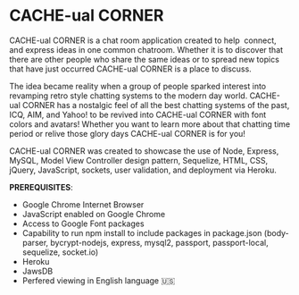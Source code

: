 # CACHE-ual CORNER

CACHE-ual CORNER is a chat room application created to help  connect, and express ideas in one common chatroom. Whether it is to discover that there are other people who share the same ideas or to spread new topics that have just occurred CACHE-ual CORNER is a place to discuss.


The idea became reality when a group of people sparked interest into revamping retro style chatting systems to the modern day world. CACHE-ual CORNER has a nostalgic feel of all the best chatting systems of the past, ICQ, AIM, and Yahoo! to be revived into CACHE-ual CORNER with font colors and avatars! Whether you want to learn more about that chatting time period or relive those glory days CACHE-ual CORNER is for you!


CACHE-ual CORNER was created to showcase the use of Node, Express, MySQL, Model View Controller design pattern, Sequelize,  HTML, CSS, jQuery, JavaScript, sockets, user validation, and deployment via Heroku.

**PREREQUISITES**:
- Google Chrome Internet Browser
- JavaScript enabled on Google Chrome
- Access to Google Font packages
- Capability to run npm install to include packages in package.json (body-parser, bycrypt-nodejs, express, mysql2, passport, passport-local, sequelize, socket.io)
- Heroku
- JawsDB
- Perfered viewing in English language :us:


